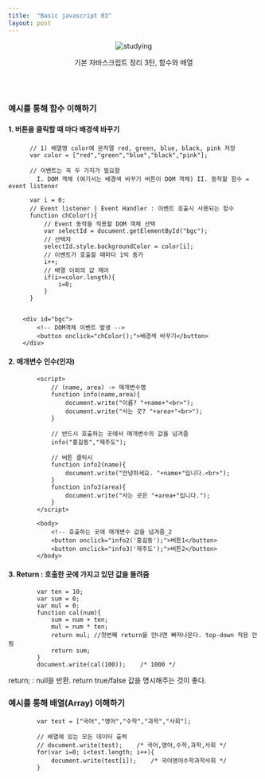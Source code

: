 ```yaml
---
title:  "Basic javascript 03"
layout: post
---
```


<div align="center">
  <img src ="https://user-images.githubusercontent.com/108778921/189139969-bf92ca10-4b2c-4ed5-8153-49f0cf6ddd6e.png" title="studying">
  <p>기본 자바스크립트 정리 3탄, 함수와 배열</p>
</div>
<br>
<br>


### 예시를 통해 함수 이해하기

#### 1. 버튼을 클릭할 때 마다 배경색 바꾸기
````
      // 1) 배열명 color에 문자열 red, green, blue, black, pink 저장
      var color = ["red","green","blue","black","pink"];

      // 이벤트는 꼭 두 가지가 필요함
        I. DOM 객체 (여기서는 배경색 바꾸기 버튼이 DOM 객체) II. 동작할 함수 = event listener

      var i = 0;
      // Event listener | Event Handler : 이벤트 호출시 사용되는 함수
      function chColor(){
          // Event 동작을 적용할 DOM 객체 선택
          var selectId = document.getElementById("bgc");
          // 선택자
          selectId.style.backgroundColor = color[i];
          // 이벤트가 호출할 때마다 1씩 증가
          i++;
          // 배열 이외의 값 제어
          if(i>=color.length){
              i=0;
          }
      }
        
````
````
    <div id="bgc">
        <!-- DOM객체 이벤트 발생 -->
        <button onclick="chColor();">배경색 바꾸기</button>
    </div>
````

#### 2. 매개변수 인수(인자)
````
        <script>
            // (name, area) -> 매개변수명
            function info(name,area){
                document.write("이름? "+name+"<br>");
                document.write("사는 곳? "+area+"<br>");
            }

            // 반드시 호출하는 곳에서 매개변수의 값을 넘겨줌
            info("홍길동","제주도");

            // 버튼 클릭시
            function info2(name){
                document.write("안녕하세요. "+name+"입니다.<br>");
            }
            function info3(area){
                document.write("사는 곳은 "+area+"입니다.");
            }
        </script>
        
        <body>
            <!-- 호출하는 곳에 매개변수 값을 넘겨줌_2
            <button onclick="info2('홍길동');">버튼1</button>
            <button onclick="info3('제주도');">버튼2</button>
        </body>
````

#### 3. Return : 호출한 곳에 가지고 있던 값을 돌려줌
````
        var ten = 10;
        var sum = 0;
        var mul = 0;
        function cal(num){
            sum = num + ten;
            mul = num * ten;
            return mul; //첫번째 return을 만나면 빠져나온다. top-down 적용 안 됨
            return sum;
        }
        document.write(cal(100));    /* 1000 */
````

return; : null을 반환.
return true/false 값을 명시해주는 것이 좋다. 


### 예시를 통해 배열(Array) 이해하기
````
        var test = ["국어","영어","수학","과학","사회"];

        // 배열에 있는 모든 데이터 출력
        // document.write(test);    /* 국어,영어,수학,과학,사회 */
        for(var i=0; i<test.length; i++){
            document.write(test[i]);    /* 국어영어수학과학사회 */
        }
````
